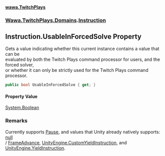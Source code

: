 #### [wawa.TwitchPlays](index.md 'index')
### [Wawa.TwitchPlays.Domains](Wawa.TwitchPlays.Domains.md 'Wawa.TwitchPlays.Domains').[Instruction](Instruction.md 'Wawa.TwitchPlays.Domains.Instruction')

## Instruction.UsableInForcedSolve Property

Gets a value indicating whether this current instance contains a value that can be  
evaluated by both the Twitch Plays command processor for users, and the forced solver,  
or whether it can only be strictly used for the Twitch Plays command processor.

```csharp
public bool UsableInForcedSolve { get; }
```

#### Property Value
[System.Boolean](https://docs.microsoft.com/en-us/dotnet/api/System.Boolean 'System.Boolean')

### Remarks
  
Currently supports [Pause](Instruction.Pause.md 'Wawa.TwitchPlays.Domains.Instruction.Pause'), and values that Unity already natively supports: [null](https://docs.microsoft.com/en-us/dotnet/csharp/language-reference/keywords/null 'https://docs.microsoft.com/en-us/dotnet/csharp/language-reference/keywords/null')  
/ [FrameAdvance](Instruction.FrameAdvance.md 'Wawa.TwitchPlays.Domains.Instruction.FrameAdvance'), [UnityEngine.CustomYieldInstruction](https://docs.microsoft.com/en-us/dotnet/api/UnityEngine.CustomYieldInstruction 'UnityEngine.CustomYieldInstruction'), and [UnityEngine.YieldInstruction](https://docs.microsoft.com/en-us/dotnet/api/UnityEngine.YieldInstruction 'UnityEngine.YieldInstruction').